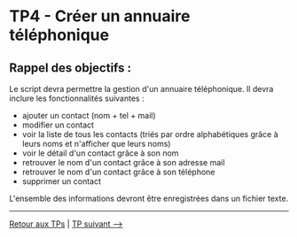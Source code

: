 # TP4 - Créer un annuaire téléphonique

## Rappel des objectifs :

Le script devra permettre la gestion d'un annuaire téléphonique. Il devra inclure les fonctionnalités suivantes : 

- ajouter un contact (nom + tel + mail)
- modifier un contact
- voir la liste de tous les contacts (triés par ordre alphabétiques grâce à leurs noms et n'afficher que leurs noms)
- voir le détail d'un contact grâce à son nom
- retrouver le nom d'un contact grâce à son adresse mail
- retrouver le nom d'un contact grâce à son téléphone
- supprimer un contact

L'ensemble des informations devront être enregistrées dans un fichier texte.

---

[Retour aux TPs](https://github.com/NatSch45/linux/blob/master/Powershell/pages/tps/tp.md) | [TP suivant -->](https://github.com/NatSch45/linux/blob/master/Powershell/pages/tps/tp5.md)